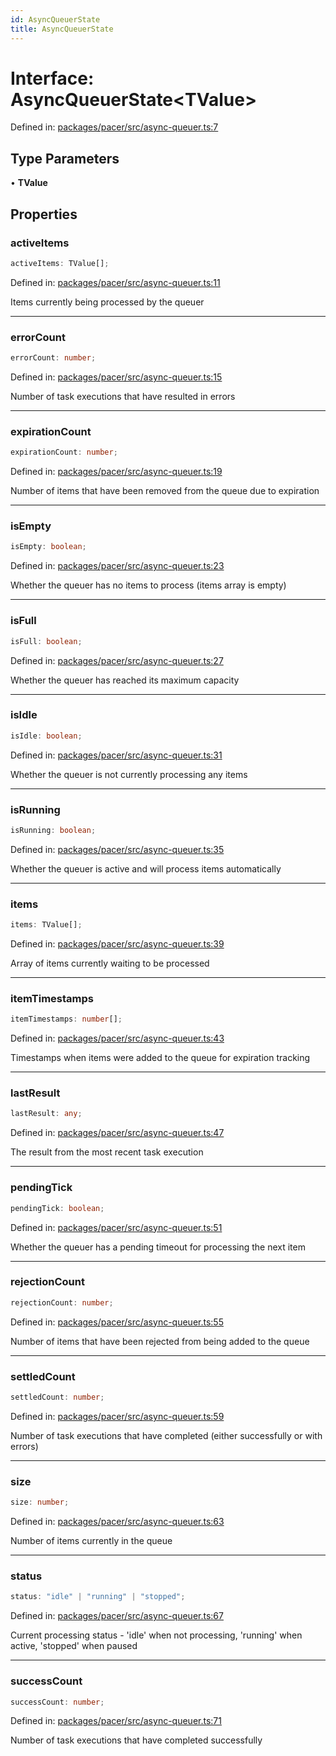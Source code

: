 ```yaml
---
id: AsyncQueuerState
title: AsyncQueuerState
---
```


<!-- DO NOT EDIT: this page is autogenerated from the type comments -->

# Interface: AsyncQueuerState\<TValue\>

Defined in: [packages/pacer/src/async-queuer.ts:7](https://github.com/TanStack/pacer/blob/main/packages/pacer/src/async-queuer.ts#L7)

## Type Parameters

• **TValue**

## Properties

### activeItems

```ts
activeItems: TValue[];
```

Defined in: [packages/pacer/src/async-queuer.ts:11](https://github.com/TanStack/pacer/blob/main/packages/pacer/src/async-queuer.ts#L11)

Items currently being processed by the queuer

***

### errorCount

```ts
errorCount: number;
```

Defined in: [packages/pacer/src/async-queuer.ts:15](https://github.com/TanStack/pacer/blob/main/packages/pacer/src/async-queuer.ts#L15)

Number of task executions that have resulted in errors

***

### expirationCount

```ts
expirationCount: number;
```

Defined in: [packages/pacer/src/async-queuer.ts:19](https://github.com/TanStack/pacer/blob/main/packages/pacer/src/async-queuer.ts#L19)

Number of items that have been removed from the queue due to expiration

***

### isEmpty

```ts
isEmpty: boolean;
```

Defined in: [packages/pacer/src/async-queuer.ts:23](https://github.com/TanStack/pacer/blob/main/packages/pacer/src/async-queuer.ts#L23)

Whether the queuer has no items to process (items array is empty)

***

### isFull

```ts
isFull: boolean;
```

Defined in: [packages/pacer/src/async-queuer.ts:27](https://github.com/TanStack/pacer/blob/main/packages/pacer/src/async-queuer.ts#L27)

Whether the queuer has reached its maximum capacity

***

### isIdle

```ts
isIdle: boolean;
```

Defined in: [packages/pacer/src/async-queuer.ts:31](https://github.com/TanStack/pacer/blob/main/packages/pacer/src/async-queuer.ts#L31)

Whether the queuer is not currently processing any items

***

### isRunning

```ts
isRunning: boolean;
```

Defined in: [packages/pacer/src/async-queuer.ts:35](https://github.com/TanStack/pacer/blob/main/packages/pacer/src/async-queuer.ts#L35)

Whether the queuer is active and will process items automatically

***

### items

```ts
items: TValue[];
```

Defined in: [packages/pacer/src/async-queuer.ts:39](https://github.com/TanStack/pacer/blob/main/packages/pacer/src/async-queuer.ts#L39)

Array of items currently waiting to be processed

***

### itemTimestamps

```ts
itemTimestamps: number[];
```

Defined in: [packages/pacer/src/async-queuer.ts:43](https://github.com/TanStack/pacer/blob/main/packages/pacer/src/async-queuer.ts#L43)

Timestamps when items were added to the queue for expiration tracking

***

### lastResult

```ts
lastResult: any;
```

Defined in: [packages/pacer/src/async-queuer.ts:47](https://github.com/TanStack/pacer/blob/main/packages/pacer/src/async-queuer.ts#L47)

The result from the most recent task execution

***

### pendingTick

```ts
pendingTick: boolean;
```

Defined in: [packages/pacer/src/async-queuer.ts:51](https://github.com/TanStack/pacer/blob/main/packages/pacer/src/async-queuer.ts#L51)

Whether the queuer has a pending timeout for processing the next item

***

### rejectionCount

```ts
rejectionCount: number;
```

Defined in: [packages/pacer/src/async-queuer.ts:55](https://github.com/TanStack/pacer/blob/main/packages/pacer/src/async-queuer.ts#L55)

Number of items that have been rejected from being added to the queue

***

### settledCount

```ts
settledCount: number;
```

Defined in: [packages/pacer/src/async-queuer.ts:59](https://github.com/TanStack/pacer/blob/main/packages/pacer/src/async-queuer.ts#L59)

Number of task executions that have completed (either successfully or with errors)

***

### size

```ts
size: number;
```

Defined in: [packages/pacer/src/async-queuer.ts:63](https://github.com/TanStack/pacer/blob/main/packages/pacer/src/async-queuer.ts#L63)

Number of items currently in the queue

***

### status

```ts
status: "idle" | "running" | "stopped";
```

Defined in: [packages/pacer/src/async-queuer.ts:67](https://github.com/TanStack/pacer/blob/main/packages/pacer/src/async-queuer.ts#L67)

Current processing status - 'idle' when not processing, 'running' when active, 'stopped' when paused

***

### successCount

```ts
successCount: number;
```

Defined in: [packages/pacer/src/async-queuer.ts:71](https://github.com/TanStack/pacer/blob/main/packages/pacer/src/async-queuer.ts#L71)

Number of task executions that have completed successfully
